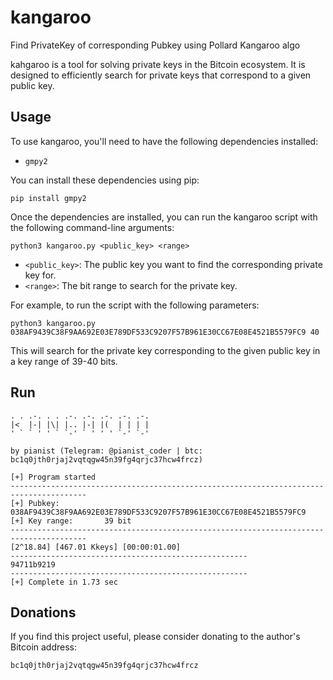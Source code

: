 # kangaroo
Find PrivateKey of corresponding Pubkey using Pollard Kangaroo algo

kahgaroo is a tool for solving private keys in the Bitcoin ecosystem. It is designed to efficiently search for private keys that correspond to a given public key.

## Usage

To use kangaroo, you'll need to have the following dependencies installed:

- `gmpy2`

You can install these dependencies using pip:

```
pip install gmpy2
```

Once the dependencies are installed, you can run the kangaroo script with the following command-line arguments:

```
python3 kangaroo.py <public_key> <range>
```

- `<public_key>`: The public key you want to find the corresponding private key for.
- `<range>`: The bit range to search for the private key.

For example, to run the script with the following parameters:

```
python3 kangaroo.py 038AF9439C38F9AA692E03E789DF533C9207F57B961E30CC67E08E4521B5579FC9 40
```

This will search for the private key corresponding to the given public key in a key range of 39-40 bits.

## Run
```
. . .-. . . .-. .-. .-. .-. .-.
|<  |-| |\| |.. |-| |(  | | | |
' ` ` ' ' ` `-' ` ' ' ' `-' `-'

by pianist (Telegram: @pianist_coder | btc: bc1q0jth0rjaj2vqtqgw45n39fg4qrjc37hcw4frcz)

[+] Program started
---------------------------------------------------------------------------------------
[+] Pubkey:          038AF9439C38F9AA692E03E789DF533C9207F57B961E30CC67E08E4521B5579FC9
[+] Key range:       39 bit
---------------------------------------------------------------------------------------
[2^18.84] [467.01 Kkeys] [00:00:01.00]
-----------------------------------------------------
94711b9219
-----------------------------------------------------
[+] Complete in 1.73 sec
```

## Donations
If you find this project useful, please consider donating to the author's Bitcoin address:

`bc1q0jth0rjaj2vqtqgw45n39fg4qrjc37hcw4frcz`
